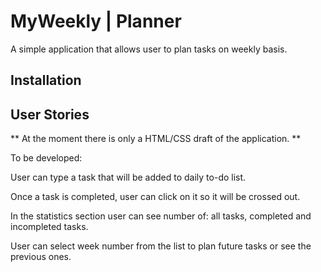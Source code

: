 # MyWeekly | Planner

A simple application that allows user to plan tasks on weekly basis.

## Installation

## User Stories

** At the moment there is only a HTML/CSS draft of the application. **

To be developed:

User can type a task that will be added to daily to-do list.

Once a task is completed, user can click on it so it will be crossed out.

In the statistics section user can see number of: all tasks, completed and incompleted tasks.

User can select week number from the list to plan future tasks or see the previous ones.
